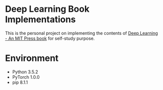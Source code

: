 # Deep Learning Book Implementations

This is the personal project on implementing the contents of [Deep Learning - An MIT Press book](https://www.deeplearningbook.org) for self-study purpose.

# Environment

* Python 3.5.2
* PyTorch 1.0.0
* pip 8.1.1
